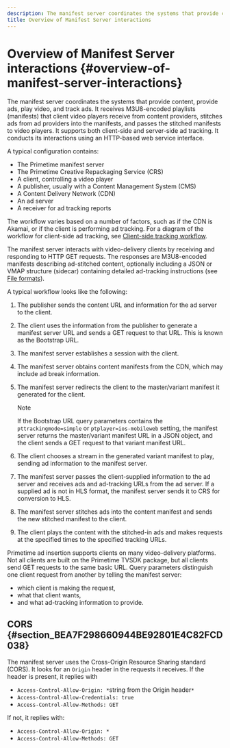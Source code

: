 ```yaml
---
description: The manifest server coordinates the systems that provide content, provide ads, play video, and track ads. It receives M3U8-encoded playlists (manifests) that client video players receive from content providers, stitches ads from ad providers into the manifests, and passes the stitched manifests to video players. It supports both client-side and server-side ad tracking. It conducts its interactions using an HTTP-based web service interface.
title: Overview of Manifest Server interactions
---
```


# Overview of Manifest Server interactions {#overview-of-manifest-server-interactions}

The manifest server coordinates the systems that provide content, provide ads, play video, and track ads. It receives M3U8-encoded playlists (manifests) that client video players receive from content providers, stitches ads from ad providers into the manifests, and passes the stitched manifests to video players. It supports both client-side and server-side ad tracking. It conducts its interactions using an HTTP-based web service interface.

A typical configuration contains:

* The Primetime manifest server
* The Primetime Creative Repackaging Service (CRS)
* A client, controlling a video player
* A publisher, usually with a Content Management System (CMS)
* A Content Delivery Network (CDN)
* An ad server
* A receiver for ad tracking reports

The workflow varies based on a number of factors, such as if the CDN is Akamai, or if the client is performing ad tracking. For a diagram of the workflow for client-side ad tracking, see [Client-side tracking workflow](/help/primetime-ad-insertion/~old-msapi-topics/ms-at-effectiveness/notvsdk-csat-overview.md#section_cst_flow).

The manifest server interacts with video-delivery clients by receiving and responding to HTTP GET requests. The responses are M3U8-encoded manifests describing ad-stitched content, optionally including a JSON or VMAP structure (sidecar) containing detailed ad-tracking instructions (see [File formats](/help/primetime-ad-insertion/~old-msapi-topics/ms-list-file-formats/ms-api-file-formats.md)).

A typical workflow looks like the following:

1. The publisher sends the content URL and information for the ad server to the client.
1. The client uses the information from the publisher to generate a manifest server URL and sends a GET request to that URL. This is known as the Bootstrap URL.
1. The manifest server establishes a session with the client.
1. The manifest server obtains content manifests from the CDN, which may include ad break information.
1. The manifest server redirects the client to the master/variant manifest it generated for the client.

   >[!NOTE]
   >
   >If the Bootstrap URL query parameters contains the `pttrackingmode=simple` or `ptplayer=ios-mobileweb` setting, the manifest server returns the master/variant manifest URL in a JSON object, and the client sends a GET request to that variant manifest URL.

1. The client chooses a stream in the generated variant manifest to play, sending ad information to the manifest server. 
1. The manifest server passes the client-supplied information to the ad server and receives ads and ad-tracking URLs from the ad server. If a supplied ad is not in HLS format, the manifest server sends it to CRS for conversion to HLS. 
1. The manifest server stitches ads into the content manifest and sends the new stitched manifest to the client. 
1. The client plays the content with the stitched-in ads and makes requests at the specified times to the specified tracking URLs.

Primetime ad insertion supports clients on many video-delivery platforms. Not all clients are built on the Primetime TVSDK package, but all clients send GET requests to the same basic URL. Query parameters distinguish one client request from another by telling the manifest server:

* which client is making the request, 
* what that client wants, 
* and what ad-tracking information to provide.

## CORS {#section_BEA7F298660944BE92801E4C82FCD038}

The manifest server uses the Cross-Origin Resource Sharing standard (CORS). It looks for an `Origin` header in the requests it receives. If the header is present, it replies with

* `Access-Control-Allow-Origin: *`string from the Origin header`*` 
* `Access-Control-Allow-Credentials: true` 
* `Access-Control-Allow-Methods: GET`

If not, it replies with:

* `Access-Control-Allow-Origin: *` 
* `Access-Control-Allow-Methods: GET`
